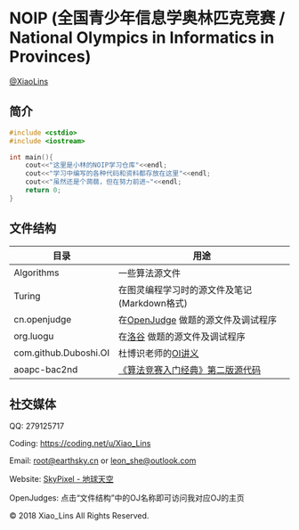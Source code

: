 # NOIP (全国青少年信息学奥林匹克竞赛 / National Olympics in Informatics in Provinces)

[@XiaoLins](https://github.com/XiaoLins)

## 简介

```cpp
#include <cstdio>
#include <iostream>

int main(){
    cout<<"这里是小林的NOIP学习仓库"<<endl;
    cout<<"学习中编写的各种代码和资料都存放在这里"<<endl;
    cout<<"虽然还是个蒟蒻，但在努力前进~"<<endl;
    return 0;
}
```



## 文件结构

| 目录                  | 用途                                                         |
| --------------------- | ------------------------------------------------------------ |
| Algorithms            | 一些算法源文件                                               |
| Turing                | 在图灵编程学习时的源文件及笔记(Markdown格式)                 |
| cn.openjudge          | 在[OpenJudge](http://openjudge.cn/user/836944/) 做题的源文件及调试程序 |
| org.luogu             | 在[洛谷](https://www.luogu.org/space/show?uid=109819) 做题的源文件及调试程序 |
| com.github.Duboshi.OI | 杜博识老师的[OI讲义](https://github.com/Duboshi/OI)          |
| aoapc-bac2nd          | [《算法竞赛入门经典》第二版源代码](https://github.com/aoapc-book/aoapc-bac2nd) |



## 社交媒体

QQ: 279125717

Coding: https://coding.net/u/Xiao_Lins

Email: root@earthsky.cn or leon_she@outlook.com

Website: [SkyPixel - 地球天空](http://www.earthsky.cn) 

OpenJudges: 点击“文件结构”中的OJ名称即可访问我对应OJ的主页



© 2018 Xiao_Lins All Rights Reserved.